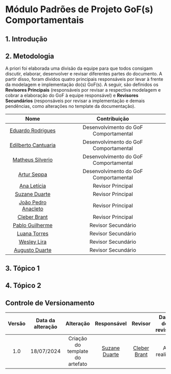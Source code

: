 # Módulo Padrões de Projeto GoF(s) Comportamentais

## 1. Introdução 

## 2. Metodologia 

A priori foi elaborada uma divisão da equipe para que todos consigam discutir, elaborar, desenvolver e revisar diferentes partes do documento. A partir disso, foram dividos quatro principais responsáveis por levar à frente da modelagem e implementação do(s) GoF(s). A seguir, são definidos os **Revisores Principais** (responsáveis por revisar a respectiva modelagem e cobrar a elaboração do GoF à equipe responsável) e **Revisores Secundários** (responsáveis por revisar a implementação e demais pendências, como alterações no template da documentação).  

| Nome | Contribuição | 
|:----:|:------------:|
|[Eduardo Rodrigues](https://github.com/Eduardo-RFarias) | Desenvolvimento do GoF Comportamental|
|[Edilberto Cantuaria](https://github.com/edilbertocantuaria) | Desenvolvimento do GoF Comportamental|
|[Matheus Silverio](https://github.com/MattSilverio) | Desenvolvimento do GoF Comportamental| 
|[Artur Seppa](https://github.com/artur-seppa) | Desenvolvimento do GoF Comportamental|
|[Ana Letícia](https://github.com/analeticiaa) | Revisor Principal |
|[Suzane Duarte](https://github.com/suzaneduarte) | Revisor Principal |
|[João Pedro Anacleto](https://github.com/jpanacleto2)| Revisor Principal | 
|[Cleber Brant](https://github.com/CleberBrant) | Revisor Principal |
|[Pablo Guilherme](https://github.com/PabloGJBS) | Revisor Secundário |
|[Luana Torres](https://github.com/luanatorress) | Revisor Secundário |
|[Wesley Lira](https://github.com/Weslin-0101) | Revisor Secundário | 
|[Augusto Duarte](https://github.com/Augcamp)  | Revisor Secundário |

## 3. Tópico 1 

## 4. Tópico 2 

## Controle de Versionamento 

| Versão | Data da alteração |      Alteração      |     Responsável     |                     Revisor                      | Data de revisão |
| :----: | :---------------: | :-----------------: | :-----------------: | :----------------------------------------------: | :-------------: |
|  1.0   |    18/07/2024     | Criação do template do artefato | [Suzane Duarte](https://github.com/suzaneduarte) | [Cleber Brant](https://github.com/CleberBrant) |    A realizar    |